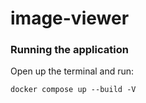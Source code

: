 # image-viewer

### Running the application

Open up the terminal and run:

```shell
docker compose up --build -V
```
